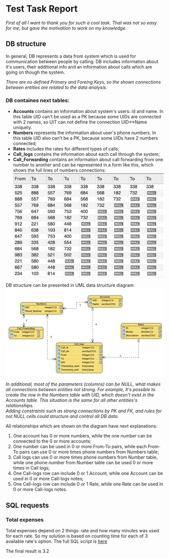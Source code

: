 <h1>Test Task Report </h1>

<em>First of all I want to thank you for such a cool task. That was not so easy for me, but gave the motivation to work on my knowledge.</em>



## DB structure

In general, DB represents a data from system which is used for communication between people by calling. DB includes information about it's users, their additional info and an information about calls which are going on though the system. 

<em>There are no defined Primary and Foreing Keys, so the shown connections between entities are related to the data analysis.</em>

### DB containes next tables:   
* <strong>Accounts</strong> contains an information about system's users: id and name. In this table UID can't be used as a PK because some UIDs are connected with 2 names, so UIT can not define the connection UID<->Name uniquely. 
* <strong>Numbers</strong> represents the information about user's phone numbers. In this table UID also can't be a PK, because some UIDs have 2 numbers connected;
* <strong>Rates</strong> includes the rates for different types of calls; 
* <strong>Call_logs</strong> contains the information about each call through the system;
* <strong>Call_Forwarding</strong> contains an information about call forwarding from one number to another and can be represented in a form like this, which shows the full lines of numbers connections:
![Image](https://github.com/andreevnapolly/test_task/blob/master/Connections.png) 


DB structure can be presented in UML data structure diagram:
![Image](https://github.com/andreevnapolly/test_task/blob/master/UML_diagram.png)


<em>In additional, most of the parameters (columns) can be NULL, what makes all connections between entities not strong. For example, it's possible to create the row in the Numbers table with UID, which doesn't exist in the Accounts table. This situation is the same for all other entities's relationships.     
Adding constraints such as strong connections by PK and FK, and rules for not NULL cells could structure and control all DB data.</em>

All relationships which are shown on the diagram have next explanations:
1. One account has 0 or more numbers, while the one number can be connected to the 0 or more accounts;
2. One number can be used in 0 or more From-To pairs, while each From-To pairs can use 0 or more times phone numbers from Numbers table;
3. Call logs can use 0 or more times phone numbers from Number table, while one phone number from Number table can be used 0 or more times in Call logs;
4. One Call-logs row can include 0 or 1 Account, while one Account can be used in 0 or more Call-logs notes;
5. One Call-logs row can include 0 or 1 Rate, while one Rate can be used in 0 or more Call-logs notes.




## SQL requests 
### Total expenses
Total expenses depend on 2 things: rate and how many minutes was used for each rate.
So my solution is based on counting time for each of 3 available rate's option. The full SQL script is [here](https://github.com/andreevnapolly/test_task/blob/master/Total_expenses.sql) 

The final result is 3.2
